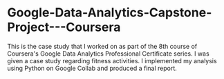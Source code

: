 # Google-Data-Analytics-Capstone-Project---Coursera
This is the case study that I worked on as part of the 8th course of Coursera's Google Data Analytics Professional Certificate series. I was given a case study regarding fitness activities. I implemented my analysis using Python on Google Collab and produced a final report.
